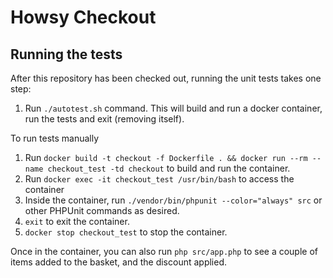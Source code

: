 # Howsy Checkout

## Running the tests

After this repository has been checked out, running the unit tests takes one step:
1. Run `./autotest.sh` command. This will build and run a docker container, run the tests and exit (removing itself).

To run tests manually

1. Run `docker build -t checkout -f Dockerfile . && docker run --rm --name checkout_test -td checkout` to build and run the container.
2. Run `docker exec -it checkout_test /usr/bin/bash` to access the container
3. Inside the container, run `./vendor/bin/phpunit --color="always" src` or other PHPUnit commands as desired.
4. `exit` to exit the container.
5. `docker stop checkout_test` to stop the container.

Once in the container, you can also run `php src/app.php` to see a couple of items added to the basket, and the discount applied.
